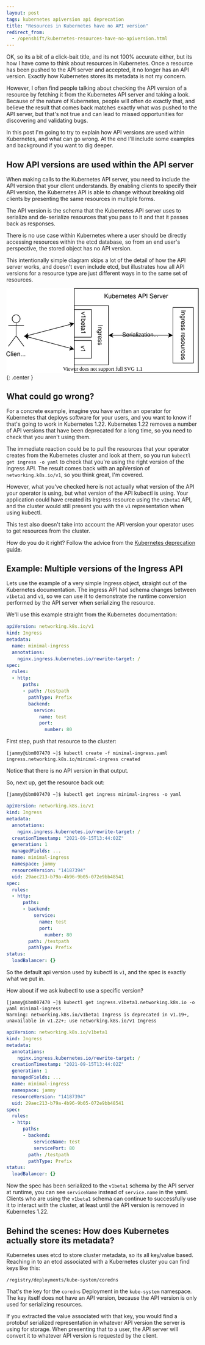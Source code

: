 ```yaml
---
layout: post
tags: kubernetes apiversion api deprecation
title: "Resources in Kubernetes have no API version"
redirect_from:
  - /openshift/kubernetes-resources-have-no-apiversion.html
---
```


OK, so its a bit of a click-bait title, and its not 100% accurate either, but its how
I have come to think about resources in Kubernetes. Once a resource has been pushed to
the API server and accepted, it no longer has an API version. Exactly how Kubernetes
stores its metadata is not my concern.

However, I often find people talking about checking the API version of
a resource by fetching it from the Kubernetes API server and taking a look. Because of
the nature of Kubernetes, people will often do exactly that, and believe the result
that comes back matches exactly what was pushed to the API server, but that's not true
and can lead to missed opportunities for discovering and validating bugs.

In this post I'm going to try to explain how API versions are used within Kubernetes, and
what can go wrong. At the end I'll include some examples and background if you want to dig
deeper.

## How API versions are used within the API server

When making calls to the Kubernetes API server, you need to include the API version that
your client understands. By enabling clients to specify their API version, the Kubernetes
API is able to change without breaking old clients by presenting the same resources in
multiple forms.

The API version is the schema that the Kubernetes API server uses to serialize and de-serialize
resources that you pass to it and that it passes back as responses.

There is no use case within Kubernetes where a user should be directly accessing
resources within the etcd database, so from an end user's perspective, the stored object
has no API version.

This intentionally simple diagram skips a lot of the detail of how the API server works,
and doesn't even include etcd, but illustrates how all API versions for a resource type
are just different ways in to the same set of resources.

![The client connects to either of the API versions within the Ingress API, which itself is part of the API server.](/assets/kube-api-server-apiversions.svg){: .center }

## What could go wrong?

For a concrete example, imagine you have written an operator for Kubernetes that deploys
software for your users, and you want to know if that's going to work in Kubernetes 1.22.
Kubernetes 1.22 removes a number of API versions that have been deprecated for a long time,
so you need to check that you aren't using them.

The immediate reaction could be to pull the resources that your operator creates from the
Kubernetes cluster and look at them, so you run `kubectl get ingress -o yaml` to check that
you're using the right version of the ingress API. The result comes back with an apiVersion
of `networking.k8s.io/v1`, so you think great, I'm covered.

However, what you've checked here is not actually what version of the API your operator is
using, but what version of the API kubectl is using. Your application could have created its
Ingress resource using the `v1beta1` API, and the cluster would still present you with the
`v1` representation when using kubectl.

This test also doesn't take into account the API version your operator uses to get resources
from the cluster.

How do you do it right? Follow the advice from the [Kubernetes deprecation guide](https://kubernetes.io/docs/reference/using-api/deprecation-guide/#what-to-do).

## Example: Multiple versions of the Ingress API

Lets use the example of a very simple Ingress object, straight out of the
Kubernetes documentation. The ingress API had schema changes between `v1beta1`
and `v1`, so we can use it to demonstrate the runtime conversion performed by
the API server when serializing the resource.

We'll use this example straight from the Kubernetes documentation:

```yaml
apiVersion: networking.k8s.io/v1
kind: Ingress
metadata:
  name: minimal-ingress
  annotations:
    nginx.ingress.kubernetes.io/rewrite-target: /
spec:
  rules:
  - http:
      paths:
      - path: /testpath
        pathType: Prefix
        backend:
          service:
            name: test
            port:
              number: 80
```

First step, push that resource to the cluster:

```
[jammy@ibm007470 ~]$ kubectl create -f minimal-ingress.yaml
ingress.networking.k8s.io/minimal-ingress created
```

Notice that there is no API version in that output.

So, next up, get the resource back out:

```
[jammy@ibm007470 ~]$ kubectl get ingress minimal-ingress -o yaml
```
```yaml
apiVersion: networking.k8s.io/v1
kind: Ingress
metadata:
  annotations:
    nginx.ingress.kubernetes.io/rewrite-target: /
  creationTimestamp: "2021-09-15T13:44:02Z"
  generation: 1
  managedFields: ...
  name: minimal-ingress
  namespace: jammy
  resourceVersion: "14187394"
  uid: 29aec213-b79a-4b96-9b05-072e9bb48541
spec:
  rules:
  - http:
      paths:
      - backend:
          service:
            name: test
            port:
              number: 80
        path: /testpath
        pathType: Prefix
status:
  loadBalancer: {}
```

So the default api version used by kubectl is `v1`, and the spec is exactly what we put in.

How about if we ask kubectl to use a specific version?

```
[jammy@ibm007470 ~]$ kubectl get ingress.v1beta1.networking.k8s.io -o yaml minimal-ingress
Warning: networking.k8s.io/v1beta1 Ingress is deprecated in v1.19+, unavailable in v1.22+; use networking.k8s.io/v1 Ingress
```
```yaml
apiVersion: networking.k8s.io/v1beta1
kind: Ingress
metadata:
  annotations:
    nginx.ingress.kubernetes.io/rewrite-target: /
  creationTimestamp: "2021-09-15T13:44:02Z"
  generation: 1
  managedFields: ...
  name: minimal-ingress
  namespace: jammy
  resourceVersion: "14187394"
  uid: 29aec213-b79a-4b96-9b05-072e9bb48541
spec:
  rules:
  - http:
      paths:
      - backend:
          serviceName: test
          servicePort: 80
        path: /testpath
        pathType: Prefix
status:
  loadBalancer: {}
```

Now the spec has been serialized to the `v1beta1` schema by the API server
at runtime, you can see `serviceName` instead of `service.name` in the yaml. Clients
who are using the `v1beta1` schema can continue to successfully use it to interact
with the cluster, at least until the API version is removed in Kubernetes 1.22.

## Behind the scenes: How does Kubernetes actually store its metadata?

Kubernetes uses etcd to store cluster metadata, so its all key/value based. Reaching
in to an etcd associated with a Kubernetes cluster you can find keys like this:

```
/registry/deployments/kube-system/coredns
```

That's the key for the `coredns` Deployment in the `kube-system` namespace. The key
itself does not have an API version, because the API version is only used for serializing
resources.

If you extracted the value associated with that key, you would find a protobuf serialized
representation in whatever API version the server is using for storage. When presenting
that to a user, the API server will convert it to whatever API version is requested by the
client.